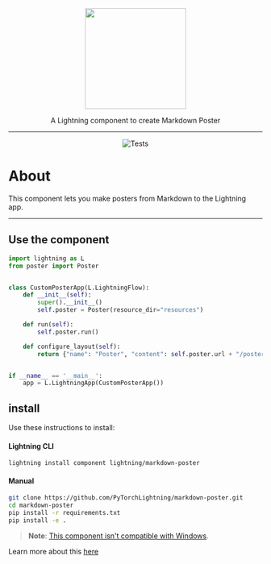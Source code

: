 <!---:lai-name: Slack Messenger--->

<div align="center">
<img src="https://pl-bolts-doc-images.s3.us-east-2.amazonaws.com/lai.png" width="200px">

A Lightning component to create Markdown Poster
______________________________________________________________________

![Tests](https://github.com/PyTorchLightning/LAI-slack-messenger/actions/workflows/ci-testing.yml/badge.svg)

</div>

# About

This component lets you make posters from Markdown to the Lightning app.


----

## Use the component

<!---:lai-use:--->

```python
import lightning as L
from poster import Poster


class CustomPosterApp(L.LightningFlow):
    def __init__(self):
        super().__init__()
        self.poster = Poster(resource_dir="resources")

    def run(self):
        self.poster.run()

    def configure_layout(self):
        return {"name": "Poster", "content": self.poster.url + "/poster.html"}


if __name__ == '__main__':
    app = L.LightningApp(CustomPosterApp())
```

## install

Use these instructions to install:


#### Lightning CLI
```lightning install component lightning/markdown-poster```

#### Manual

```bash
git clone https://github.com/PyTorchLightning/markdown-poster.git
cd markdown-poster
pip install -r requirements.txt
pip install -e .
```

> **Note**: [This component isn't compatible with Windows](https://github.com/patrick-kidger/mkposters#assumptions).

Learn more about this [here](https://github.com/patrick-kidger/mkposters)
